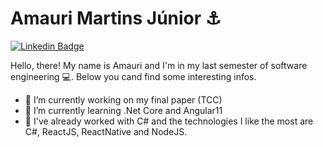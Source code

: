 # Amauri Martins Júnior ⚓

[![Linkedin Badge](https://img.shields.io/badge/-LinkedIn-blue?style=flat-square&logo=Linkedin&logoColor=white&link=https://www.linkedin.com/in/amauri-martins-júnior-73090a169/)](https://www.linkedin.com/in/amauri-martins-júnior-73090a169/)

Hello, there! My name is Amauri and I'm in my last semester of software engineering 💻. Below you cand find some interesting infos.

- 🔭 I’m currently working on my final paper (TCC)
- 🌱 I’m currently learning .Net Core and Angular11 
- 🚀 I've already worked with C# and the technologies I like the most are C#, ReactJS, ReactNative and NodeJS.
